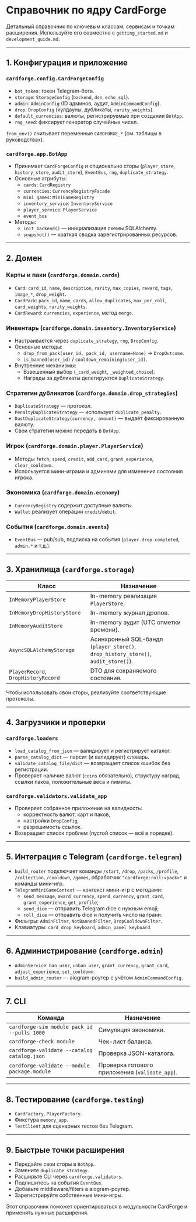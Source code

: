 # Справочник по ядру CardForge

Детальный справочник по ключевым классам, сервисам и точкам расширения. Используйте его совместно с `getting_started.md` и `development_guide.md`.

---

## 1. Конфигурация и приложение

### `cardforge.config.CardForgeConfig`
- `bot_token`: токен Telegram-бота.
- `storage`: `StorageConfig` (`backend`, `dsn`, `echo_sql`).
- `admin`: `AdminConfig` (ID админов, аудит, `AdminCommandConfig`).
- `drop`: `DropConfig` (кулдауны, дубликаты, `rarity_weights`).
- `default_currencies`: валюты, регистрируемые при создании `BotApp`.
- `rng_seed`: фиксирует генератор случайных чисел.

`from_env()` считывает переменные `CARDFORGE_*` (см. таблицы в руководствах).

### `cardforge.app.BotApp`
- Принимает `CardForgeConfig` и опционально сторы (`player_store`, `history_store`, `audit_store`), `EventBus`, `rng`, `duplicate_strategy`.
- Основные атрибуты:
  - `cards`: `CardRegistry`
  - `currencies`: `CurrencyRegistryFacade`
  - `mini_games`: `MiniGameRegistry`
  - `inventory_service`: `InventoryService`
  - `player_service`: `PlayerService`
  - `event_bus`
- Методы:
  - `init_backend()` — инициализация схемы SQLAlchemy.
  - `snapshot()` — краткая сводка зарегистрированных ресурсов.

---

## 2. Домен

### Карты и паки (`cardforge.domain.cards`)
- `Card`: `card_id`, `name`, `description`, `rarity`, `max_copies`, `reward`, `tags`, `image_*`, `drop_weight`.
- `CardPack`: `pack_id`, `name`, `cards`, `allow_duplicates`, `max_per_roll`, `card_weights`, `rarity_weights`.
- `CardReward`: `currencies`, `experience`, метод `merge`.

### Инвентарь (`cardforge.domain.inventory.InventoryService`)
- Настраивается через `duplicate_strategy`, `rng`, `DropConfig`.
- Основные методы:
  - `drop_from_pack(user_id, pack_id, username=None)` → `DropOutcome`.
  - `is_banned(user_id)` / `cooldown_remaining(user_id)`.
- Внутренние механизмы:
  - Взвешенный выбор (`_card_weight`, `_weighted_choice`).
  - Награды за дубликаты делегируются `DuplicateStrategy`.

### Стратегии дубликатов (`cardforge.domain.drop_strategies`)
- `DuplicateStrategy` — протокол.
- `PenaltyDuplicateStrategy` — использует `duplicate_penalty`.
- `DustDuplicateStrategy(currency, amount)` — выдаёт фиксированную валюту.
- Свои стратегии можно передать в `BotApp`.

### Игрок (`cardforge.domain.player.PlayerService`)
- Методы `fetch`, `spend`, `credit`, `add_card`, `grant_experience`, `clear_cooldown`.
- Используется мини-играми и админами для изменения состояния игрока.

### Экономика (`cardforge.domain.economy`)
- `CurrencyRegistry` содержит доступные валюты.
- `Wallet` реализует операции `credit`/`debit`.

### События (`cardforge.domain.events`)
- `EventBus` — pub/sub, подписка на события (`player.drop.completed`, `admin.*` и т.д.).

---

## 3. Хранилища (`cardforge.storage`)

| Класс                         | Назначение                                                     |
|-------------------------------|----------------------------------------------------------------|
| `InMemoryPlayerStore`         | In-memory реализация `PlayerStore`.                            |
| `InMemoryDropHistoryStore`    | In-memory журнал дропов.                                       |
| `InMemoryAuditStore`          | In-memory аудит (UTC отметки времени).                         |
| `AsyncSQLAlchemyStorage`      | Асинхронный SQL-бандл (`player_store()`, `drop_history_store()`, `audit_store()`). |
| `PlayerRecord`, `DropHistoryRecord` | DTO для сохраняемого состояния.                                 |

Чтобы использовать свои сторы, реализуйте соответствующие протоколы.

---

## 4. Загрузчики и проверки

### `cardforge.loaders`
- `load_catalog_from_json` — валидирует и регистрирует каталог.
- `parse_catalog_dict` — парсит (и валидирует) словарь.
- `validate_catalog_file/dict` — возвращает список ошибок без регистрации.
- Проверяет наличие валют (`coins` обязательно), структуру наград, ссылки паков, положительные веса и лимиты.

### `cardforge.validators.validate_app`
- Проверяет собранное приложение на валидность:
  - корректность валют, карт и паков,
  - настройки `DropConfig`,
  - разрешимость ссылок.
- Возвращает список проблем (пустой список — всё в порядке).

---

## 5. Интеграция с Telegram (`cardforge.telegram`)

- `build_router` подключает команды `/start`, `/drop`, `/packs`, `/profile`, `/collection`, `/cooldown`, `/games`, обработчик `"cardforge:roll:<pack>"` и команды мини-игр.
- `TelegramMiniGameContext` — контекст мини-игр с методами:
  - `send_message`, `award_currency`, `spend_currency`, `grant_card`, `grant_experience`, `get_profile`;
  - `send_dice` — отправить Telegram dice с нужным emoji;
  - `roll_dice` — отправить dice и получить число на грани.
- Фильтры: `AdminFilter`, `NotBannedFilter`, `DropCooldownFilter`.
- Клавиатуры: `card_drop_keyboard`, `admin_panel_keyboard`.

---

## 6. Администрирование (`cardforge.admin`)

- `AdminService`: `ban_user`, `unban_user`, `grant_currency`, `grant_card`, `adjust_experience`, `set_cooldown`.
- `build_admin_router` — aiogram-роутер с учётом `AdminCommandConfig`.

---

## 7. CLI

| Команда                                      | Назначение                                      |
|----------------------------------------------|-------------------------------------------------|
| `cardforge-sim module pack_id --pulls 1000`  | Симуляция экономики.                            |
| `cardforge-check module`                     | Чек-лист баланса.                               |
| `cardforge-validate --catalog catalog.json`  | Проверка JSON-каталога.                         |
| `cardforge-validate --module package.module` | Проверка готового приложения (`validate_app`).  |

---

## 8. Тестирование (`cardforge.testing`)

- `CardFactory`, `PlayerFactory`.
- Фикстура `memory_app`.
- `TestClient` для сценарных тестов без Telegram.

---

## 9. Быстрые точки расширения

- Передайте свои сторы в `BotApp`.
- Замените `duplicate_strategy`.
- Расширьте CLI через `cardforge.validators`.
- Подпишитесь на события `EventBus`.
- Добавьте middleware/filters в aiogram-роутер.
- Зарегистрируйте собственные мини-игры.

Этот справочник поможет ориентироваться в модульности CardForge и применять нужные расширения.
